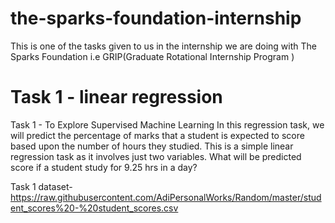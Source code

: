 # the-sparks-foundation-internship
This is one of the tasks given to us in the internship we are doing with The Sparks Foundation i.e GRIP(Graduate Rotational Internship Program )


# Task 1 - linear regression
Task 1 - To Explore Supervised Machine Learning In this regression task, we will predict the percentage of marks that a student is expected to score based upon the number of hours they studied. This is a simple linear regression task as it involves just two variables. What will be predicted score if a student study for 9.25 hrs in a day?

Task 1 dataset-https://raw.githubusercontent.com/AdiPersonalWorks/Random/master/student_scores%20-%20student_scores.csv
